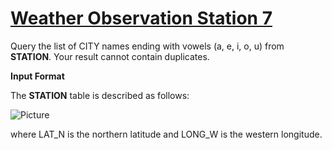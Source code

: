 # [Weather Observation Station 7](https://www.hackerrank.com/challenges/weather-observation-station-7/problem)

Query the list of CITY names ending with vowels (a, e, i, o, u) from <strong>STATION</strong>. Your result cannot contain duplicates.

<strong>Input Format</strong>

The <strong>STATION</strong> table is described as follows:

![Picture](https://s3.amazonaws.com/hr-challenge-images/9336/1449345840-5f0a551030-Station.jpg)

where LAT_N is the northern latitude and LONG_W is the western longitude.
